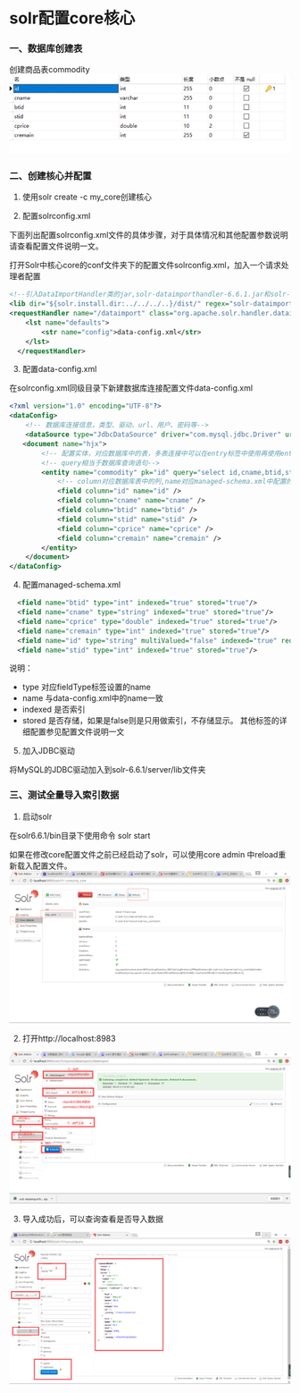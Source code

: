 # solr配置core核心

### 一、数据库创建表

创建商品表commodity
<img src="commodity表.png">

### 二、创建核心并配置
1. 使用solr create -c my_core创建核心


2. 配置solrconfig.xml

下面列出配置solrconfig.xml文件的具体步骤，对于具体情况和其他配置参数说明请查看配置文件说明一文。

打开Solr中核心core的conf文件夹下的配置文件solrconfig.xml，加入一个请求处理者配置

```xml
<!--引入DataImportHandler类的jar,solr-dataimporthandler-6.6.1.jar和solr-dataimporthandler-extras-6.6.1.jar存放在solr-6.6.1/dist文件夹下-->
<lib dir="${solr.install.dir:../../../..}/dist/" regex="solr-dataimporthandler-.*\.jar" />
<requestHandler name="/dataimport" class="org.apache.solr.handler.dataimport.DataImportHandler">  
    <lst name="defaults">  
        <str name="config">data-config.xml</str>   
    </lst>  
  </requestHandler>
```

3. 配置data-config.xml

在solrconfig.xml同级目录下新建数据库连接配置文件data-config.xml

```xml
<?xml version="1.0" encoding="UTF-8"?>
<dataConfig>
    <!-- 数据库连接信息，类型、驱动、url、用户、密码等-->
    <dataSource type="JdbcDataSource" driver="com.mysql.jdbc.Driver" url="jdbc:mysql://localhost:3306/testdb" user="root" password="sr107"/>
　　<document name="hjx">
        <!-- 配置实体，对应数据库中的表，多表连接中可以在entry标签中使用再使用entry标签-->
        <!-- query相当于数据库查询语句-->
        <entity name="commodity" pk="id" query="select id,cname,btid,stid,cprice,cremain from commodity">
            <!-- column对应数据库表中的列,name对应managed-schema.xml中配置的field中的name-->
            <field column="id" name="id" />
            <field column="cname" name="cname" />
            <field column="btid" name="btid" />
            <field column="stid" name="stid" />
            <field column="cprice" name="cprice" />
			<field column="cremain" name="cremain" />
        </entity>
    </document>
</dataConfig>
```

4. 配置managed-schema.xml

```xml
  <field name="btid" type="int" indexed="true" stored="true"/>
  <field name="cname" type="string" indexed="true" stored="true"/>
  <field name="cprice" type="double" indexed="true" stored="true"/>
  <field name="cremain" type="int" indexed="true" stored="true"/>
  <field name="id" type="string" multiValued="false" indexed="true" required="true" stored="true"/>
  <field name="stid" type="int" indexed="true" stored="true"/>
```
说明：
- type 对应fieldType标签设置的name
- name 与data-config.xml中的name一致
- indexed 是否索引
- stored 是否存储，如果是false则是只用做索引，不存储显示。
其他标签的详细配置参见配置文件说明一文

5. 加入JDBC驱动

将MySQL的JDBC驱动加入到solr-6.6.1/server/lib文件夹


### 三、测试全量导入索引数据

1. 启动solr

在solr6.6.1/bin目录下使用命令 solr start

如果在修改core配置文件之前已经启动了solr，可以使用core admin 中reload重新载入配置文件。
<img src="载入配置文件.png"/>

2. 打开http://localhost:8983

<img src="全量导入.png">

3. 导入成功后，可以查询查看是否导入数据

<img src="q查询.png">